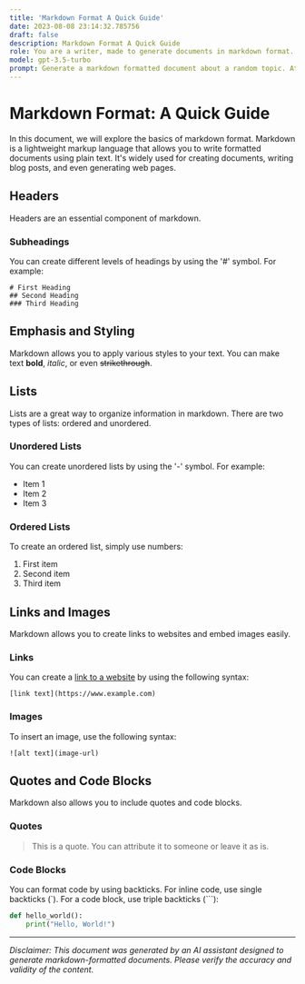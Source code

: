 ```yaml
---
title: 'Markdown Format A Quick Guide'
date: 2023-08-08 23:14:32.785756
draft: false
description: Markdown Format A Quick Guide
role: You are a writer, made to generate documents in markdown format. It is very important that all of the documents you generate are in valid markdown format.
model: gpt-3.5-turbo
prompt: Generate a markdown formatted document about a random topic. At the bottom, include a disclaimer explaining that the document was generated by you. The first line of the document should be the title. Make sure that the entire document is in proper markdown format, using a mix of various tags to make the document visually appealing.
---
```


# Markdown Format: A Quick Guide

In this document, we will explore the basics of markdown format. Markdown is a lightweight markup language that allows you to write formatted documents using plain text. It's widely used for creating documents, writing blog posts, and even generating web pages.

## Headers

Headers are an essential component of markdown. 

### Subheadings

You can create different levels of headings by using the '#' symbol. For example:

```
# First Heading
## Second Heading
### Third Heading
```

## Emphasis and Styling

Markdown allows you to apply various styles to your text. You can make text **bold**, *italic*, or even ~~strikethrough~~.

## Lists

Lists are a great way to organize information in markdown. There are two types of lists: ordered and unordered.

### Unordered Lists

You can create unordered lists by using the '-' symbol. For example:

- Item 1
- Item 2
- Item 3

### Ordered Lists

To create an ordered list, simply use numbers:

1. First item
2. Second item
3. Third item

## Links and Images

Markdown allows you to create links to websites and embed images easily.

### Links

You can create a [link to a website](https://www.example.com) by using the following syntax:

```
[link text](https://www.example.com)
```

### Images

To insert an image, use the following syntax:

```
![alt text](image-url)
```

## Quotes and Code Blocks

Markdown also allows you to include quotes and code blocks.

### Quotes

> This is a quote. You can attribute it to someone or leave it as is.

### Code Blocks

You can format code by using backticks. For inline code, use single backticks (`). For a code block, use triple backticks (```):

```python
def hello_world():
    print("Hello, World!")
```

---

*Disclaimer: This document was generated by an AI assistant designed to generate markdown-formatted documents. Please verify the accuracy and validity of the content.*